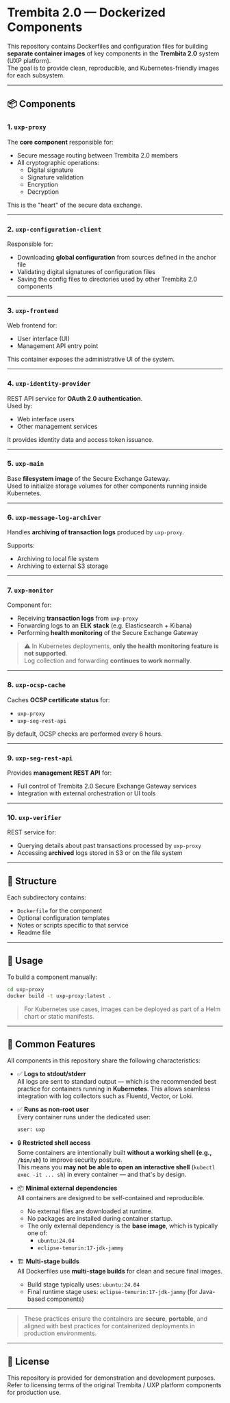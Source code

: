 # Trembita 2.0 — Dockerized Components

This repository contains Dockerfiles and configuration files for building **separate container images** of key components in the **Trembita 2.0** system (UXP platform).  
The goal is to provide clean, reproducible, and Kubernetes-friendly images for each subsystem.

---

## 📦 Components

### 1. `uxp-proxy`
The **core component** responsible for:

- Secure message routing between Trembita 2.0 members
- All cryptographic operations:
  - Digital signature
  - Signature validation
  - Encryption
  - Decryption

This is the "heart" of the secure data exchange.

---

### 2. `uxp-configuration-client`
Responsible for:

- Downloading **global configuration** from sources defined in the anchor file
- Validating digital signatures of configuration files
- Saving the config files to directories used by other Trembita 2.0 components

---

### 3. `uxp-frontend`
Web frontend for:

- User interface (UI)
- Management API entry point

This container exposes the administrative UI of the system.

---

### 4. `uxp-identity-provider`
REST API service for **OAuth 2.0 authentication**.  
Used by:

- Web interface users
- Other management services

It provides identity data and access token issuance.

---

### 5. `uxp-main`
Base **filesystem image** of the Secure Exchange Gateway.  
Used to initialize storage volumes for other components running inside Kubernetes.

---

### 6. `uxp-message-log-archiver`
Handles **archiving of transaction logs** produced by `uxp-proxy`.  

Supports:
- Archiving to local file system
- Archiving to external S3 storage

---

### 7. `uxp-monitor`
Component for:

- Receiving **transaction logs** from `uxp-proxy`
- Forwarding logs to an **ELK stack** (e.g. Elasticsearch + Kibana)
- Performing **health monitoring** of the Secure Exchange Gateway

> ⚠️ In Kubernetes deployments, **only the health monitoring feature is not supported**.  
> Log collection and forwarding **continues to work normally**.

---

### 8. `uxp-ocsp-cache`
Caches **OCSP certificate status** for:

- `uxp-proxy`
- `uxp-seg-rest-api`

By default, OCSP checks are performed every 6 hours.

---

### 9. `uxp-seg-rest-api`
Provides **management REST API** for:

- Full control of Trembita 2.0 Secure Exchange Gateway services
- Integration with external orchestration or UI tools

---

### 10. `uxp-verifier`
REST service for:

- Querying details about past transactions processed by `uxp-proxy`
- Accessing **archived** logs stored in S3 or on the file system

---

## 📁 Structure

Each subdirectory contains:

- `Dockerfile` for the component
- Optional configuration templates
- Notes or scripts specific to that service
- Readme file

---

## 🧪 Usage

To build a component manually:

```bash
cd uxp-proxy
docker build -t uxp-proxy:latest .
```

> For Kubernetes use cases, images can be deployed as part of a Helm chart or static manifests.

---


## 🧩 Common Features

All components in this repository share the following characteristics:

- ✅ **Logs to stdout/stderr**  
  All logs are sent to standard output — which is the recommended best practice for containers running in **Kubernetes**. This allows seamless integration with log collectors such as Fluentd, Vector, or Loki.

- ✅ **Runs as non-root user**  
  Every container runs under the dedicated user:
  ```
  user: uxp
  ```

- 🔒 **Restricted shell access**  
  Some containers are intentionally built **without a working shell (e.g., `/bin/sh`)** to improve security posture.  
  This means you **may not be able to open an interactive shell** (`kubectl exec -it ... sh`) in every container — and that's by design.

- 📦 **Minimal external dependencies**  
  All containers are designed to be self-contained and reproducible.  
  - No external files are downloaded at runtime.  
  - No packages are installed during container startup.  
  - The only external dependency is the **base image**, which is typically one of:
    - `ubuntu:24.04`
    - `eclipse-temurin:17-jdk-jammy`

- 🏗 **Multi-stage builds**  
  All Dockerfiles use **multi-stage builds** for clean and secure final images.  
  - Build stage typically uses: `ubuntu:24.04`  
  - Final runtime stage uses: `eclipse-temurin:17-jdk-jammy` (for Java-based components)
---
> These practices ensure the containers are **secure**, **portable**, and aligned with best practices for containerized deployments in production environments.
---

## 📄 License

This repository is provided for demonstration and development purposes.  
Refer to licensing terms of the original Trembita / UXP platform components for production use.